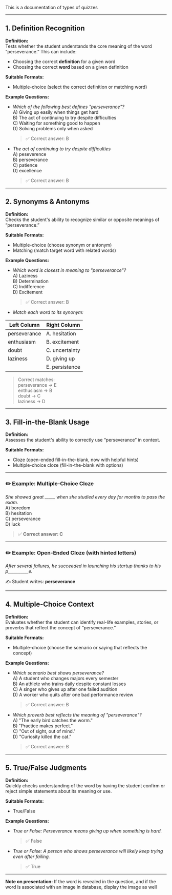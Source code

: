 This is a documentation of types of quizzes

---

## 1. Definition Recognition

**Definition:**  
Tests whether the student understands the core meaning of the word “perseverance.” This can include:
- Choosing the correct **definition** for a given word  
- Choosing the correct **word** based on a given definition  

**Suitable Formats:**  
- Multiple-choice (select the correct definition or matching word)

**Example Questions:**
- _Which of the following best defines "perseverance"?_  
  A) Giving up easily when things get hard  
  B) The act of continuing to try despite difficulties  
  C) Waiting for something good to happen  
  D) Solving problems only when asked  
  > ✅ Correct answer: B

- _The act of continuing to try despite difficulties_  
  A) peseverence  
  B) perseverance  
  C) patience  
  D) excellence  
  > ✅ Correct answer: B

---

## 2. Synonyms & Antonyms

**Definition:**  
Checks the student's ability to recognize similar or opposite meanings of “perseverance.”

**Suitable Formats:**  
- Multiple-choice (choose synonym or antonym)  
- Matching (match target word with related words)

**Example Questions:**
- _Which word is closest in meaning to "perseverance"?_  
  A) Laziness  
  B) Determination  
  C) Indifference  
  D) Excitement  
  > ✅ Correct answer: B

- _Match each word to its synonym:_

| Left Column         | Right Column       |
|---------------------|--------------------|
| perseverance        | A. hesitation      |
| enthusiasm          | B. excitement      |
| doubt               | C. uncertainty     |
| laziness            | D. giving up       |
|                     | E. persistence     |

> Correct matches:  
> perseverance → E  
> enthusiasm → B  
> doubt → C  
> laziness → D

---

## 3. Fill-in-the-Blank Usage

**Definition:**  
Assesses the student's ability to correctly use “perseverance” in context.

**Suitable Formats:**  
- Cloze (open-ended fill-in-the-blank, now with helpful hints)  
- Multiple-choice cloze (fill-in-the-blank with options)

---

### ✏️ Example: Multiple-Choice Cloze

_She showed great _____ when she studied every day for months to pass the exam._  
A) boredom  
B) hesitation  
C) perseverance  
D) luck  
> ✅ **Correct answer: C**

---

### ✏️ Example: Open-Ended Cloze (with hinted letters)

_After several failures, he succeeded in launching his startup thanks to his p__________e._  

✍️ Student writes: **perseverance**

---

## 4. Multiple-Choice Context

**Definition:**  
Evaluates whether the student can identify real-life examples, stories, or proverbs that reflect the concept of “perseverance.”

**Suitable Formats:**  
- Multiple-choice (choose the scenario or saying that reflects the concept)

**Example Questions:**
- _Which scenario best shows perseverance?_  
  A) A student who changes majors every semester  
  B) An athlete who trains daily despite constant losses  
  C) A singer who gives up after one failed audition  
  D) A worker who quits after one bad performance review  
  > ✅ Correct answer: B

- _Which proverb best reflects the meaning of "perseverance"?_  
  A) "The early bird catches the worm."  
  B) "Practice makes perfect."  
  C) "Out of sight, out of mind."  
  D) "Curiosity killed the cat."  
  > ✅ Correct answer: B

---

## 5. True/False Judgments

**Definition:**  
Quickly checks understanding of the word by having the student confirm or reject simple statements about its meaning or use.

**Suitable Formats:**  
- True/False

**Example Questions:**
- _True or False: Perseverance means giving up when something is hard._  
  > ✅ False

- _True or False: A person who shows perseverance will likely keep trying even after failing._  
  > ✅ True


---

**Note on presentation:**  If the word is revealed in the question, and if the word is associated with an image in database, display the image as well
